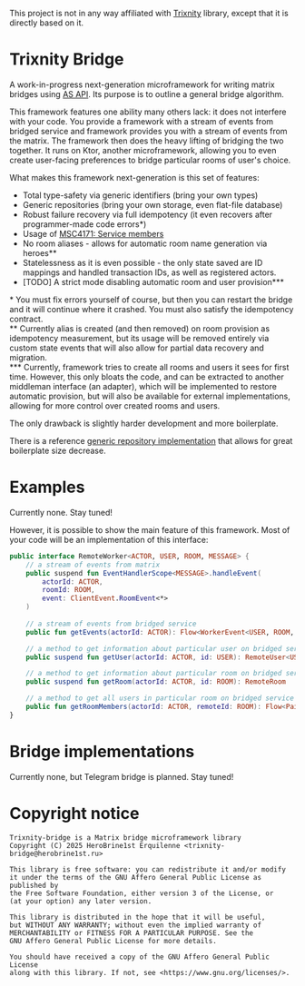 This project is not in any way affiliated with [Trixnity](https://trixnity.gitlab.io/trixnity/) library, except that it
is directly based on it.

# Trixnity Bridge

A work-in-progress next-generation microframework for writing matrix bridges
using [AS API](https://spec.matrix.org/latest/application-service-api/). Its purpose is to outline a general bridge
algorithm.

This framework features one ability many others lack: it does not interfere with your code. You
provide a framework with a stream of events from bridged service and framework provides you with a stream of events from
the matrix. The framework then does the heavy lifting of bridging the two together. It runs on Ktor, another
microframework, allowing you to even create user-facing preferences to bridge particular rooms of user's choice.

What makes this framework next-generation is this set of features:

- Total type-safety via generic identifiers (bring your own types)
- Generic repositories (bring your own storage, even flat-file database)
- Robust failure recovery via full idempotency (it even recovers after programmer-made code errors*)
- Usage of [MSC4171: Service members](https://github.com/matrix-org/matrix-spec-proposals/pull/4171)
- No room aliases - allows for automatic room name generation via heroes**
- Statelessness as it is even possible - the only state saved are ID mappings and handled transaction IDs, as well as
  registered actors.
- \[TODO\] A strict mode disabling automatic room and user provision***

\* You must fix errors yourself of course, but then you can restart the bridge and it will continue where it crashed.
You must also satisfy the idempotency contract.  
\*\* Currently alias is created (and then removed) on room provision as idempotency measurement, but its usage will be
removed entirely via custom state events that will also allow for partial data recovery and migration.  
\*\*\* Currently, framework tries to create all rooms and users it sees for first time. However, this only bloats the
code, and can be extracted to another middleman interface (an adapter), which will be implemented to restore automatic
provision, but will also be available for external implementations, allowing for more control over created rooms and
users.

The only drawback is slightly harder development and more boilerplate.

There is a reference [generic repository implementation](generic-repository-doublepuppeted) that allows for great
boilerplate size decrease.

# Examples

Currently none. Stay tuned!

However, it is possible to show the main feature of this framework. Most of your code will be an implementation of this
interface:

```kotlin
public interface RemoteWorker<ACTOR, USER, ROOM, MESSAGE> {
    // a stream of events from matrix
    public suspend fun EventHandlerScope<MESSAGE>.handleEvent(
        actorId: ACTOR,
        roomId: ROOM,
        event: ClientEvent.RoomEvent<*>
    )
    
    // a stream of events from bridged service
    public fun getEvents(actorId: ACTOR): Flow<WorkerEvent<USER, ROOM, MESSAGE>>

    // a method to get information about particular user on bridged service
    public suspend fun getUser(actorId: ACTOR, id: USER): RemoteUser<USER>

    // a method to get information about particular room on bridged service
    public suspend fun getRoom(actorId: ACTOR, id: ROOM): RemoteRoom

    // a method to get all users in particular room on bridged service
    public fun getRoomMembers(actorId: ACTOR, remoteId: ROOM): Flow<Pair<USER, RemoteUser<USER>?>>
}
```

# Bridge implementations

Currently none, but Telegram bridge is planned. Stay tuned!

# Copyright notice

```
Trixnity-bridge is a Matrix bridge microframework library
Copyright (C) 2025 HeroBrine1st Erquilenne <trixnity-bridge@herobrine1st.ru>

This library is free software: you can redistribute it and/or modify
it under the terms of the GNU Affero General Public License as published by
the Free Software Foundation, either version 3 of the License, or
(at your option) any later version.

This library is distributed in the hope that it will be useful,
but WITHOUT ANY WARRANTY; without even the implied warranty of
MERCHANTABILITY or FITNESS FOR A PARTICULAR PURPOSE. See the
GNU Affero General Public License for more details.

You should have received a copy of the GNU Affero General Public License
along with this library. If not, see <https://www.gnu.org/licenses/>.
```
